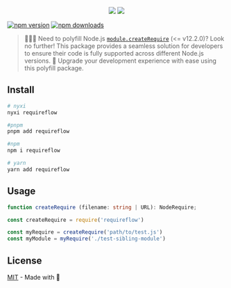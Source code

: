 <p align="center">
<img src="https://raw.githubusercontent.com/nyxblabs/utilities/main/.github/assets/cover-requireflow_light.png#gh-light-mode-only">
<img src="https://raw.githubusercontent.com/nyxblabs/utilities/main/.github/assets/cover-requireflow_black.png#gh-dark-mode-only">
</p>

[![npm version][npm-version-src]][npm-version-href]
[![npm downloads][npm-downloads-src]][npm-downloads-href]

> 🔌👨‍💻 Need to polyfill Node.js [`module.createRequire`](https://nodejs.org/api/modules.html#modules_module_createrequire_filename) (<= v12.2.0)? Look no further! This package provides a seamless solution for developers to ensure their code is fully supported across different Node.js versions. 🚀 Upgrade your development experience with ease using this polyfill package.

## Install

```sh
# nyxi
nyxi requireflow

#pnpm
pnpm add requireflow

#npm
npm i requireflow

# yarn
yarn add requireflow
```

## Usage

```ts
function createRequire (filename: string | URL): NodeRequire;
```

```ts
const createRequire = require('requireflow')

const myRequire = createRequire('path/to/test.js')
const myModule = myRequire('./test-sibling-module')
```

## License

[MIT](./LICENSE) - Made with 💞

<!-- Badges -->
[npm-version-src]: https://img.shields.io/npm/v/requireflow?style=flat-square
[npm-version-href]: https://npmjs.com/package/requireflow

[npm-downloads-src]: https://img.shields.io/npm/dm/requireflow?style=flat-square
[npm-downloads-href]: https://npmjs.com/package/requireflow

